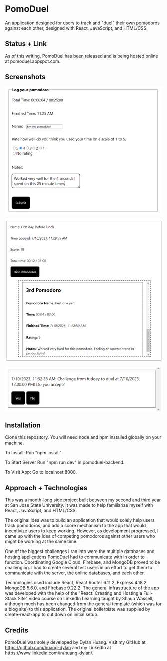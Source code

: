 # PomoDuel

An application designed for users to track and "duel" their own pomodoros against each other, designed with React, JavaScript, and HTML/CSS.

## Status + Link

As of this writing, PomoDuel has been released and is being hosted online at pomoduel.appspot.com.

## Screenshots

![A screenshot of a window used to log a pomodoro. It shows the total time spent out of the time planned, a textbox to enter the pomodoro's name, rate the pomodoro, and write notes for the pomodoro.](image.png)

![A screenshot of a window used to show a tree, a set of logged pomodoros. It's titled "First day, before lunch," has a score of 19, shows the total time worked out of the total time planned for every pomodoro, and has a window box to scroll through every pomodoro in the tree.](image-1.png)

![A screenshot of an incoming message, alerting the user that a user named fudgey has challlenged them to a duel at 12:00 PM today, with options to accept and decline.](image-2.png)

## Installation

Clone this repository. You will need node and npm installed globally on your machine.

To Install:
Run "npm install"

To Start Server
Run "npm run dev" in pomoduel-backend.

To Visit App:
Go to localhost:8000.

## Approach + Technologies

This was a month-long side project built between my second and third year at San Jose State University. It was made to help familiarize myself with React, JavaScript, and HTML/CSS.

The original idea was to build an application that would solely help users track pomodoros, and add a score mechanism to the app that would incentivize users to keep working. However, as development progressed, I came up with the idea of competing pomodoros against other users who might be working at the same time.

One of the biggest challenges I ran into were the multiple databases and hosting applications PomoDuel had to communicate with in order to function. Coordinating Google Cloud, Firebase, and MongoDB proved to be challenging. I had to create several test users in an effort to get them to communicate with the server, the online databases, and each other.

Technologies used include React, React Router 6.11.2, Express 4.18.2, MongoDB 5.6.0, and Firebase 9.22.2. The general infrastructure of the app was developed with the help of the "React: Creating and Hosting a Full-Stack Site" video course on LinkedIn Learning taught by Shaun Wassell, although much has been changed from the general template (which was for a blog site) to this application. The original boilerplate was supplied by create-react-app to cut down on initial setup.

## Credits

PomoDuel was solely developed by Dylan Huang. Visit my GitHub at https://github.com/huang-dylan and my LinkedIn at https://www.linkedin.com/in/huang-dylan/.
